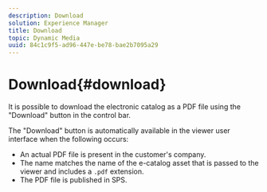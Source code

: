 ```yaml
---
description: Download
solution: Experience Manager
title: Download
topic: Dynamic Media
uuid: 84c1c9f5-ad96-447e-be78-bae2b7095a29
---
```


# Download{#download}

It is possible to download the electronic catalog as a PDF file using the "Download" button in the control bar.

The "Download" button is automatically available in the viewer user interface when the following occurs:

* An actual PDF file is present in the customer's company. 
* The name matches the name of the e-catalog asset that is passed to the viewer and includes a `.pdf` extension. 
* The PDF file is published in SPS.

